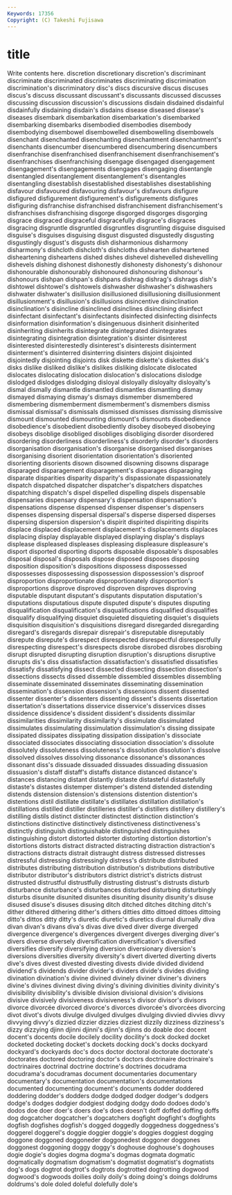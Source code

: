 ```yaml
---
Keywords: 17356 
Copyright: (C) Takeshi Fujisawa
---
```


# title

Write contents here.
 discretion discretionary discretion's discriminant discriminate
discriminated discriminates discriminating discrimination discrimination's discriminatory disc's discs discursive discus
discuses discus's discuss discussant discussant's discussants discussed discusses discussing discussion
discussion's discussions disdain disdained disdainful disdainfully disdaining disdain's disdains disease
diseased disease's diseases disembark disembarkation disembarkation's disembarked disembarking disembarks disembodied
disembodies disembody disembodying disembowel disembowelled disembowelling disembowels disenchant disenchanted disenchanting
disenchantment disenchantment's disenchants disencumber disencumbered disencumbering disencumbers disenfranchise disenfranchised disenfranchisement
disenfranchisement's disenfranchises disenfranchising disengage disengaged disengagement disengagement's disengagements disengages disengaging
disentangle disentangled disentanglement disentanglement's disentangles disentangling disestablish disestablished disestablishes disestablishing
disfavour disfavoured disfavouring disfavour's disfavours disfigure disfigured disfigurement disfigurement's disfigurements
disfigures disfiguring disfranchise disfranchised disfranchisement disfranchisement's disfranchises disfranchising disgorge disgorged
disgorges disgorging disgrace disgraced disgraceful disgracefully disgrace's disgraces disgracing disgruntle
disgruntled disgruntles disgruntling disguise disguised disguise's disguises disguising disgust disgusted
disgustedly disgusting disgustingly disgust's disgusts dish disharmonious disharmony disharmony's dishcloth
dishcloth's dishcloths dishearten disheartened disheartening disheartens dished dishes dishevel dishevelled
dishevelling dishevels dishing dishonest dishonestly dishonesty dishonesty's dishonour dishonourable dishonourably
dishonoured dishonouring dishonour's dishonours dishpan dishpan's dishpans dishrag dishrag's dishrags
dish's dishtowel dishtowel's dishtowels dishwasher dishwasher's dishwashers dishwater dishwater's disillusion
disillusioned disillusioning disillusionment disillusionment's disillusion's disillusions disincentive disinclination disinclination's disincline
disinclined disinclines disinclining disinfect disinfectant disinfectant's disinfectants disinfected disinfecting disinfects
disinformation disinformation's disingenuous disinherit disinherited disinheriting disinherits disintegrate disintegrated disintegrates
disintegrating disintegration disintegration's disinter disinterest disinterested disinterestedly disinterest's disinterests disinterment
disinterment's disinterred disinterring disinters disjoint disjointed disjointedly disjointing disjoints disk
diskette diskette's diskettes disk's disks dislike disliked dislike's dislikes disliking
dislocate dislocated dislocates dislocating dislocation dislocation's dislocations dislodge dislodged dislodges
dislodging disloyal disloyally disloyalty disloyalty's dismal dismally dismantle dismantled dismantles
dismantling dismay dismayed dismaying dismay's dismays dismember dismembered dismembering dismemberment
dismemberment's dismembers dismiss dismissal dismissal's dismissals dismissed dismisses dismissing dismissive
dismount dismounted dismounting dismount's dismounts disobedience disobedience's disobedient disobediently disobey
disobeyed disobeying disobeys disoblige disobliged disobliges disobliging disorder disordered disordering
disorderliness disorderliness's disorderly disorder's disorders disorganisation disorganisation's disorganise disorganised disorganises
disorganising disorient disorientation disorientation's disoriented disorienting disorients disown disowned disowning
disowns disparage disparaged disparagement disparagement's disparages disparaging disparate disparities disparity
disparity's dispassionate dispassionately dispatch dispatched dispatcher dispatcher's dispatchers dispatches dispatching
dispatch's dispel dispelled dispelling dispels dispensable dispensaries dispensary dispensary's dispensation
dispensation's dispensations dispense dispensed dispenser dispenser's dispensers dispenses dispensing dispersal
dispersal's disperse dispersed disperses dispersing dispersion dispersion's dispirit dispirited dispiriting
dispirits displace displaced displacement displacement's displacements displaces displacing display displayable
displayed displaying display's displays displease displeased displeases displeasing displeasure displeasure's
disport disported disporting disports disposable disposable's disposables disposal disposal's disposals
dispose disposed disposes disposing disposition disposition's dispositions dispossess dispossessed dispossesses
dispossessing dispossession dispossession's disproof disproportion disproportionate disproportionately disproportion's disproportions disprove
disproved disproven disproves disproving disputable disputant disputant's disputants disputation disputation's
disputations disputatious dispute disputed dispute's disputes disputing disqualification disqualification's disqualifications
disqualified disqualifies disqualify disqualifying disquiet disquieted disquieting disquiet's disquiets disquisition
disquisition's disquisitions disregard disregarded disregarding disregard's disregards disrepair disrepair's disreputable
disreputably disrepute disrepute's disrespect disrespected disrespectful disrespectfully disrespecting disrespect's disrespects
disrobe disrobed disrobes disrobing disrupt disrupted disrupting disruption disruption's disruptions
disruptive disrupts dis's diss dissatisfaction dissatisfaction's dissatisfied dissatisfies dissatisfy dissatisfying
dissect dissected dissecting dissection dissection's dissections dissects dissed dissemble dissembled
dissembles dissembling disseminate disseminated disseminates disseminating dissemination dissemination's dissension dissension's
dissensions dissent dissented dissenter dissenter's dissenters dissenting dissent's dissents dissertation
dissertation's dissertations disservice disservice's disservices disses dissidence dissidence's dissident dissident's
dissidents dissimilar dissimilarities dissimilarity dissimilarity's dissimulate dissimulated dissimulates dissimulating dissimulation
dissimulation's dissing dissipate dissipated dissipates dissipating dissipation dissipation's dissociate dissociated
dissociates dissociating dissociation dissociation's dissolute dissolutely dissoluteness dissoluteness's dissolution dissolution's
dissolve dissolved dissolves dissolving dissonance dissonance's dissonances dissonant diss's dissuade
dissuaded dissuades dissuading dissuasion dissuasion's distaff distaff's distaffs distance distanced
distance's distances distancing distant distantly distaste distasteful distastefully distaste's distastes
distemper distemper's distend distended distending distends distension distension's distensions distention
distention's distentions distil distillate distillate's distillates distillation distillation's distillations distilled
distiller distilleries distiller's distillers distillery distillery's distilling distils distinct distincter
distinctest distinction distinction's distinctions distinctive distinctively distinctiveness distinctiveness's distinctly distinguish
distinguishable distinguished distinguishes distinguishing distort distorted distorter distorting distortion distortion's
distortions distorts distract distracted distracting distraction distraction's distractions distracts distrait
distraught distress distressed distresses distressful distressing distressingly distress's distribute distributed
distributes distributing distribution distribution's distributions distributive distributor distributor's distributors district
district's districts distrust distrusted distrustful distrustfully distrusting distrust's distrusts disturb
disturbance disturbance's disturbances disturbed disturbing disturbingly disturbs disunite disunited disunites
disuniting disunity disunity's disuse disused disuse's disuses disusing ditch ditched
ditches ditching ditch's dither dithered dithering dither's dithers ditties ditto
dittoed dittoes dittoing ditto's dittos ditty ditty's diuretic diuretic's diuretics
diurnal diurnally diva divan divan's divans diva's divas dive dived
diver diverge diverged divergence divergence's divergences divergent diverges diverging diver's
divers diverse diversely diversification diversification's diversified diversifies diversify diversifying diversion
diversionary diversion's diversions diversities diversity diversity's divert diverted diverting diverts
dive's dives divest divested divesting divests divide divided dividend dividend's
dividends divider divider's dividers divide's divides dividing divination divination's divine
divined divinely diviner diviner's diviners divine's divines divinest diving diving's
divining divinities divinity divinity's divisibility divisibility's divisible division divisional division's
divisions divisive divisively divisiveness divisiveness's divisor divisor's divisors divorce divorcée
divorced divorce's divorces divorcée's divorcées divorcing divot divot's divots divulge
divulged divulges divulging divvied divvies divvy divvying divvy's dizzied dizzier
dizzies dizziest dizzily dizziness dizziness's dizzy dizzying djinn djinni djinni's
djinn's djinns do doable doc docent docent's docents docile docilely
docility docility's dock docked docket docketed docketing docket's dockets docking
dock's docks dockyard dockyard's dockyards doc's docs doctor doctoral doctorate
doctorate's doctorates doctored doctoring doctor's doctors doctrinaire doctrinaire's doctrinaires doctrinal
doctrine doctrine's doctrines docudrama docudrama's docudramas document documentaries documentary documentary's
documentation documentation's documentations documented documenting document's documents dodder doddered doddering
dodder's dodders dodge dodged dodger dodger's dodgers dodge's dodges dodgier
dodgiest dodging dodgy dodo dodoes dodo's dodos doe doer doer's
doers doe's does doesn't doff doffed doffing doffs dog dogcatcher
dogcatcher's dogcatchers dogfight dogfight's dogfights dogfish dogfishes dogfish's dogged doggedly
doggedness doggedness's doggerel doggerel's doggie doggier doggie's doggies doggiest dogging
doggone doggoned doggoneder doggonedest doggoner doggones doggonest doggoning doggy doggy's
doghouse doghouse's doghouses dogie dogie's dogies dogma dogma's dogmas dogmata
dogmatic dogmatically dogmatism dogmatism's dogmatist dogmatist's dogmatists dog's dogs dogtrot
dogtrot's dogtrots dogtrotted dogtrotting dogwood dogwood's dogwoods doilies doily doily's
doing doing's doings doldrums doldrums's dole doled doleful dolefully dole's
